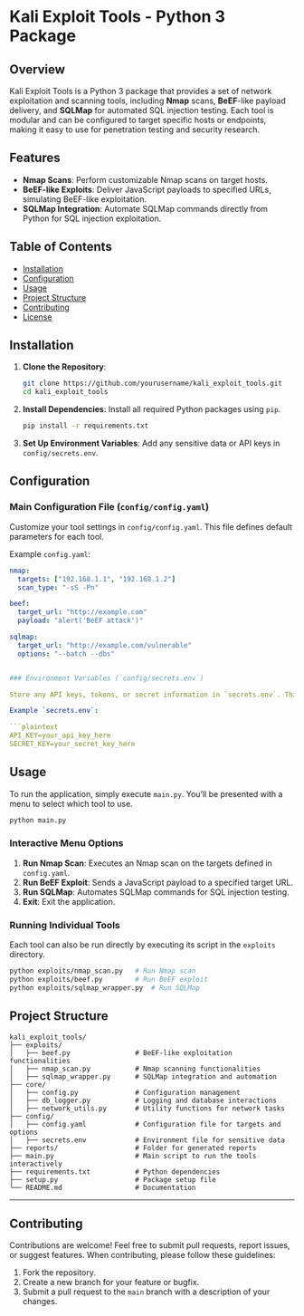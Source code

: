 
# Kali Exploit Tools - Python 3 Package

## Overview

Kali Exploit Tools is a Python 3 package that provides a set of network exploitation and scanning tools, including **Nmap** scans, **BeEF**-like payload delivery, and **SQLMap** for automated SQL injection testing. Each tool is modular and can be configured to target specific hosts or endpoints, making it easy to use for penetration testing and security research.

## Features

- **Nmap Scans**: Perform customizable Nmap scans on target hosts.
- **BeEF-like Exploits**: Deliver JavaScript payloads to specified URLs, simulating BeEF-like exploitation.
- **SQLMap Integration**: Automate SQLMap commands directly from Python for SQL injection exploitation.


## Table of Contents

- [Installation](#installation)
- [Configuration](#configuration)
- [Usage](#usage)
- [Project Structure](#project-structure)
- [Contributing](#contributing)
- [License](#license)


## Installation

1. **Clone the Repository**:
   ```bash
   git clone https://github.com/yourusername/kali_exploit_tools.git
   cd kali_exploit_tools
   ```

2. **Install Dependencies**:
   Install all required Python packages using `pip`.
   ```bash
   pip install -r requirements.txt
   ```

3. **Set Up Environment Variables**:
   Add any sensitive data or API keys in `config/secrets.env`.


## Configuration

### Main Configuration File (`config/config.yaml`)

Customize your tool settings in `config/config.yaml`. This file defines default parameters for each tool.

Example `config.yaml`:

```yaml
nmap:
  targets: ["192.168.1.1", "192.168.1.2"]
  scan_type: "-sS -Pn"

beef:
  target_url: "http://example.com"
  payload: "alert('BeEF attack')"

sqlmap:
  target_url: "http://example.com/vulnerable"
  options: "--batch --dbs"


### Environment Variables (`config/secrets.env`)

Store any API keys, tokens, or secret information in `secrets.env`. This file is loaded at runtime for secure access to sensitive data.

Example `secrets.env`:

```plaintext
API_KEY=your_api_key_here
SECRET_KEY=your_secret_key_here
```


## Usage

To run the application, simply execute `main.py`. You’ll be presented with a menu to select which tool to use.

```bash
python main.py
```

### Interactive Menu Options

1. **Run Nmap Scan**: Executes an Nmap scan on the targets defined in `config.yaml`.
2. **Run BeEF Exploit**: Sends a JavaScript payload to a specified target URL.
3. **Run SQLMap**: Automates SQLMap commands for SQL injection testing.
4. **Exit**: Exit the application.

### Running Individual Tools

Each tool can also be run directly by executing its script in the `exploits` directory.

```bash
python exploits/nmap_scan.py   # Run Nmap scan
python exploits/beef.py        # Run BeEF exploit
python exploits/sqlmap_wrapper.py  # Run SQLMap
```



## Project Structure

```plaintext
kali_exploit_tools/
├── exploits/
│   ├── beef.py                # BeEF-like exploitation functionalities
│   ├── nmap_scan.py           # Nmap scanning functionalities
│   ├── sqlmap_wrapper.py      # SQLMap integration and automation
├── core/                      
│   ├── config.py              # Configuration management
│   ├── db_logger.py           # Logging and database interactions
│   ├── network_utils.py       # Utility functions for network tasks
├── config/                     
│   ├── config.yaml            # Configuration file for targets and options
│   ├── secrets.env            # Environment file for sensitive data
├── reports/                   # Folder for generated reports
├── main.py                    # Main script to run the tools interactively
├── requirements.txt           # Python dependencies
├── setup.py                   # Package setup file
└── README.md                  # Documentation
```

---

## Contributing

Contributions are welcome! Feel free to submit pull requests, report issues, or suggest features. When contributing, please follow these guidelines:

1. Fork the repository.
2. Create a new branch for your feature or bugfix.
3. Submit a pull request to the `main` branch with a description of your changes.







